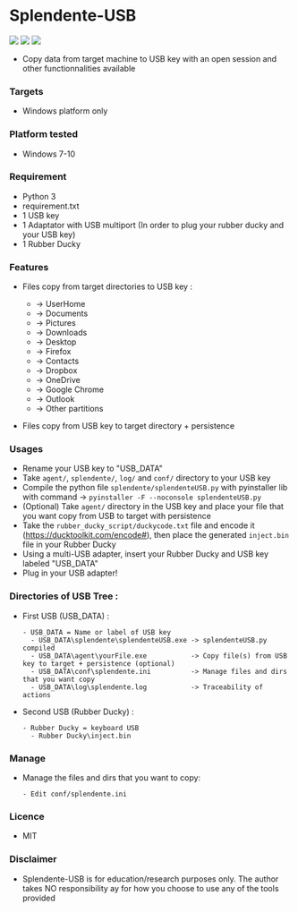 # Splendente-USB

![](https://img.shields.io/badge/Python-3.6-blue.svg)
![](https://img.shields.io/badge/Version-1.0-green.svg)
![](https://img.shields.io/badge/Licence-MIT-red.svg)

- Copy data from target machine to USB key with an open session and other functionnalities available

### Targets
- Windows platform only

### Platform tested
- Windows 7-10

### Requirement
- Python 3
- requirement.txt
- 1 USB key
- 1 Adaptator with USB multiport (In order to plug your rubber ducky and your USB key)
- 1 Rubber Ducky

### Features
- Files copy from target directories to USB key : 
  - -> UserHome
  - -> Documents 
  - -> Pictures
  - -> Downloads
  - -> Desktop
  - -> Firefox
  - -> Contacts
  - -> Dropbox
  - -> OneDrive
  - -> Google Chrome
  - -> Outlook
  - -> Other partitions
  
- Files copy from USB key to target directory + persistence

### Usages
- Rename your USB key to "USB_DATA"
- Take `agent/`, `splendente/`, `log/` and `conf/` directory to your USB key
- Compile the python file `splendente/splendenteUSB.py` with pyinstaller lib with command -> `pyinstaller -F --noconsole splendenteUSB.py`
- (Optional) Take `agent/` directory in the USB key and place your file that you want copy from USB to target with persistence
- Take the `rubber_ducky_script/duckycode.txt` file and encode it (https://ducktoolkit.com/encode#), then place the generated `inject.bin` file in your Rubber Ducky
- Using a multi-USB adapter, insert your Rubber Ducky and USB key labeled "USB_DATA"
- Plug in your USB adapter!

### Directories of USB Tree :
- First USB (USB_DATA) :
  ```
  - USB_DATA = Name or label of USB key
    - USB_DATA\splendente\splendenteUSB.exe -> splendenteUSB.py compiled
    - USB_DATA\agent\yourFile.exe           -> Copy file(s) from USB key to target + persistence (optional)
    - USB_DATA\conf\splendente.ini          -> Manage files and dirs that you want copy
    - USB_DATA\log\splendente.log           -> Traceability of actions
   ```
    
- Second USB (Rubber Ducky) :
  ```
  - Rubber Ducky = keyboard USB
    - Rubber Ducky\inject.bin
  ```
    
### Manage 
- Manage the files and dirs that you want to copy:
  ```
  - Edit conf/splendente.ini
  ```

### Licence
- MIT

### Disclaimer
- Splendente-USB is for education/research purposes only. The author takes NO responsibility ay for how you choose to use any of the tools provided
